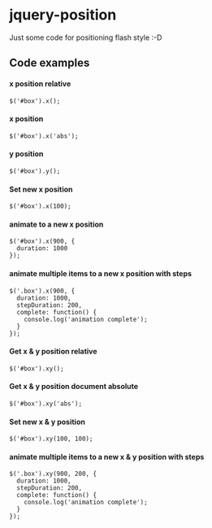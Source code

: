 # jquery-position
Just some code for positioning flash style :-D

## Code examples

#### x position relative
```
$('#box').x();
```

#### x position
```
$('#box').x('abs');
```

#### y position
```
$('#box').y();
```

#### Set new x position
```
$('#box').x(100);
```

#### animate to a new x position
```
$('#box').x(900, {
  duration: 1000
});
```

#### animate multiple items to a new x position with steps
```
$('.box').x(900, {
  duration: 1000,
  stepDuration: 200,
  complete: function() {
    console.log('animation complete');
  }
});
```

#### Get x & y position relative
```
$('#box').xy();
```

#### Get x & y position document absolute
```
$('#box').xy('abs');
```

#### Set new x & y position
```
$('#box').xy(100, 100);
```


#### animate multiple items to a new x & y position with steps
```
$('.box').xy(900, 200, {
  duration: 1000,
  stepDuration: 200,
  complete: function() {
    console.log('animation complete');
  }
});
```
